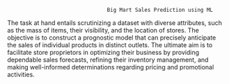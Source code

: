                                     Big Mart Sales Prediction using ML

The task at hand entails scrutinizing a dataset with diverse attributes, such as the mass of items, their visibility, and the location of stores. The objective is to construct a prognostic model that can precisely anticipate the sales of individual products in distinct outlets. The ultimate aim is to facilitate store proprietors in optimizing their business by providing dependable sales forecasts, refining their inventory management, and making well-informed determinations regarding pricing and promotional activities.
